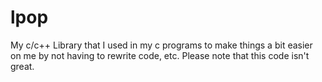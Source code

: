 # lpop
My c/c++ Library that I used in my c programs to make things a bit easier on me by not having to rewrite code, etc. Please note that this code isn't great.
